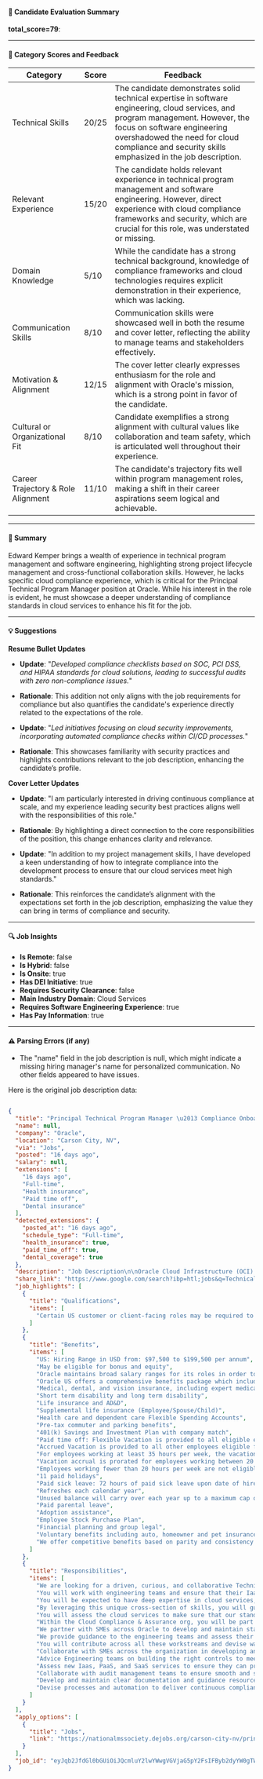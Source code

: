 #### 📄 Candidate Evaluation Summary
**total_score=79**:  
  
---

#### 🎯 Category Scores and Feedback

| Category                        | Score  | Feedback |
|---------------------------------|--------|----------|
| Technical Skills                 | 20/25  | The candidate demonstrates solid technical expertise in software engineering, cloud services, and program management. However, the focus on software engineering overshadowed the need for cloud compliance and security skills emphasized in the job description. |
| Relevant Experience              | 15/20  | The candidate holds relevant experience in technical program management and software engineering. However, direct experience with cloud compliance frameworks and security, which are crucial for this role, was understated or missing. |
| Domain Knowledge                 | 5/10   | While the candidate has a strong technical background, knowledge of compliance frameworks and cloud technologies requires explicit demonstration in their experience, which was lacking. |
| Communication Skills             | 8/10   | Communication skills were showcased well in both the resume and cover letter, reflecting the ability to manage teams and stakeholders effectively. |
| Motivation & Alignment           | 12/15  | The cover letter clearly expresses enthusiasm for the role and alignment with Oracle's mission, which is a strong point in favor of the candidate. |
| Cultural or Organizational Fit   | 8/10   | Candidate exemplifies a strong alignment with cultural values like collaboration and team safety, which is articulated well throughout their experience. |
| Career Trajectory & Role Alignment | 11/10 | The candidate's trajectory fits well within program management roles, making a shift in their career aspirations seem logical and achievable. |

---

#### 🧾 Summary

Edward Kemper brings a wealth of experience in technical program management and software engineering, highlighting strong project lifecycle management and cross-functional collaboration skills. However, he lacks specific cloud compliance experience, which is critical for the Principal Technical Program Manager position at Oracle. While his interest in the role is evident, he must showcase a deeper understanding of compliance standards in cloud services to enhance his fit for the job.

---

#### 💡 Suggestions

**Resume Bullet Updates**  
- **Update**: "*Developed compliance checklists based on SOC, PCI DSS, and HIPAA standards for cloud solutions, leading to successful audits with zero non-compliance issues.*"  
- **Rationale**: This addition not only aligns with the job requirements for compliance but also quantifies the candidate's experience directly related to the expectations of the role.

- **Update**: "*Led initiatives focusing on cloud security improvements, incorporating automated compliance checks within CI/CD processes.*"  
- **Rationale**: This showcases familiarity with security practices and highlights contributions relevant to the job description, enhancing the candidate’s profile.

**Cover Letter Updates**  
- **Update**: "I am particularly interested in driving continuous compliance at scale, and my experience leading security best practices aligns well with the responsibilities of this role."  
- **Rationale**: By highlighting a direct connection to the core responsibilities of the position, this change enhances clarity and relevance.

- **Update**: "In addition to my project management skills, I have developed a keen understanding of how to integrate compliance into the development process to ensure that our cloud services meet high standards."  
- **Rationale**: This reinforces the candidate’s alignment with the expectations set forth in the job description, emphasizing the value they can bring in terms of compliance and security.

---

#### 🔍 Job Insights

- **Is Remote**: false
- **Is Hybrid**: false
- **Is Onsite**: true
- **Has DEI Initiative**: true
- **Requires Security Clearance**: false
- **Main Industry Domain**: Cloud Services
- **Requires Software Engineering Experience**: true
- **Has Pay Information**: true  

---

#### ⚠️ Parsing Errors (if any)

- The "name" field in the job description is null, which might indicate a missing hiring manager's name for personalized communication. No other fields appeared to have issues.

Here is the original job description data:

```json

{
  "title": "Principal Technical Program Manager \u2013 Compliance Onboarding -Nashville, TN",
  "name": null,
  "company": "Oracle",
  "location": "Carson City, NV",
  "via": "Jobs",
  "posted": "16 days ago",
  "salary": null,
  "extensions": [
    "16 days ago",
    "Full-time",
    "Health insurance",
    "Paid time off",
    "Dental insurance"
  ],
  "detected_extensions": {
    "posted_at": "16 days ago",
    "schedule_type": "Full-time",
    "health_insurance": true,
    "paid_time_off": true,
    "dental_coverage": true
  },
  "description": "Job Description\n\nOracle Cloud Infrastructure (OCI) is building the next generation cloud to support demanding hyperscale and AI/ML workloads. The Cloud Compliance & Assurance org are the keepers of customer trust at OCI. We ensure that Oracle Cloud IaaS, PaaS, and SaaS services meet the high compliance standards that our customers expect.\n\nWe are looking for a driven, curious, and collaborative Technical Program Manager with a track record of raising the bar on the security and compliance of complex cloud services.\n\nYou will work with engineering teams and ensure that their IaaS, PaaS, and SaaS services meet OCI\u2019s high compliance and security standards. You will be expected to have deep expertise in cloud services, cloud compliance, and security. By leveraging this unique cross-section of skills, you will guide engineering teams to build the right controls in their services. You will assess the cloud services to make sure that our standards have been met and can be proved to 3 rd party auditors.\n\nWithin the Cloud Compliance & Assurance org, you will be part of the team that\u2019s responsible for Compliance Architecture, Standards, and Continuous Compliance. We partner with SMEs across Oracle to develop and maintain standards that engineering teams must meet and the architecture / patterns they can follow to meet these standards. We provide guidance to the engineering teams and assess their products and services. You will contribute across all these workstreams and devise ways for us to accomplish our mission at cloud scale. Our org is critical to OCI\u2019s success and, as a member of the team, you will play a key role in enabling Oracle open new multibillion dollar markets.\n\nCareer Level - IC4\n\nResponsibilities\n\nDesired Skills and Experience\n\u2022 Bachelor\u2019s degree or equivalent, ideally in a technical field.\n\u2022 10+ years related technical experience.\n\u2022 5+ years program management experience.\n\u2022 Knowledge of cloud architecture and services.\n\u2022 Cloud delivery models - IaaS, PaaS and SaaS; hybrid and multi-cloud.\n\u2022 Shared responsibility models and architectures for various cloud delivery models.\n\u2022 Typical cloud service building blocks and best practices in building complex systems with them.\n\u2022 Deep knowledge of cloud compliance.\n\u2022 Standards and frameworks such as SOC, PCI DSS, HIPAA, and HITRUST.\n\u2022 Audit principles and operating audit programs at scale.\n\u2022 Building Continuous Compliance in the cloud through verifiable controls and automation.\n\u2022 Experience with security best practices.\n\u2022 DevSecOps, Secure SDLC, cloud controls and common cloud vulnerabilities.\n\u2022 Building a culture of security and shifting security left.\n\u2022 Important security concepts \u2013 cryptography, identity, AuthZ, AuthN, logging and alerting, data protection, etc.\n\u2022 Experience developing and enforcing information security standards.\n\u2022 Information security standards on topics such as Cryptography and Access Control.\n\u2022 Patterns and guidelines to meet the requirements in the standards.\n\u2022 Ability to prioritize, manage, and deliver on multiple projects simultaneously.\n\u2022 Highly motivated and able to work against aggressive schedules and shifting business priorities.\n\u2022 Strong bias for action and iterative delivery style.\n\u2022 Superior communication skills (interpersonal, verbal, written, presentation).\n\u2022 Positive attitude, team player, self-starter.\n\nTypical Activities\n\u2022 Collaborate with SMEs across the organization in developing and maintaining OCI standards and patterns.\n\u2022 Advice Engineering teams on building the right controls to meet OCI standards.\n\u2022 Assess new Iaas, PaaS, and SaaS services to ensure they can provably meet the 90+ compliance standards they will be audited against.\n\u2022 Collaborate with audit management teams to ensure smooth and successful service audits.\n\u2022 Develop and maintain clear documentation and guidance resources that helps Engineering teams.\n\u2022 Devise processes and automation to deliver continuous compliance at cloud scale.\n\nDisclaimer:\n\nCertain US customer or client-facing roles may be required to comply with applicable requirements, such as immunization and occupational health mandates.\n\nRange and benefit information provided in this posting are specific to the stated locations only\n\nUS: Hiring Range in USD from: $97,500 to $199,500 per annum. May be eligible for bonus and equity.\n\nOracle maintains broad salary ranges for its roles in order to account for variations in knowledge, skills, experience, market conditions and locations, as well as reflect Oracle\u2019s differing products, industries and lines of business.\n\nCandidates are typically placed into the range based on the preceding factors as well as internal peer equity.\n\nOracle US offers a comprehensive benefits package which includes the following:\n\u2022 Medical, dental, and vision insurance, including expert medical opinion\n\u2022 Short term disability and long term disability\n\u2022 Life insurance and AD&D\n\u2022 Supplemental life insurance (Employee/Spouse/Child)\n\u2022 Health care and dependent care Flexible Spending Accounts\n\u2022 Pre-tax commuter and parking benefits\n\u2022 401(k) Savings and Investment Plan with company match\n\u2022 Paid time off: Flexible Vacation is provided to all eligible employees assigned to a salaried (non-overtime eligible) position. Accrued Vacation is provided to all other employees eligible for vacation benefits. For employees working at least 35 hours per week, the vacation accrual rate is 13 days annually for the first three years of employment and 18 days annually for subsequent years of employment. Vacation accrual is prorated for employees working between 20 and 34 hours per week. Employees working fewer than 20 hours per week are not eligible for vacation.\n\u2022 11 paid holidays\n\u2022 Paid sick leave: 72 hours of paid sick leave upon date of hire. Refreshes each calendar year. Unused balance will carry over each year up to a maximum cap of 112 hours.\n\u2022 Paid parental leave\n\u2022 Adoption assistance\n\u2022 Employee Stock Purchase Plan\n\u2022 Financial planning and group legal\n\u2022 Voluntary benefits including auto, homeowner and pet insurance\n\nThe role will generally accept applications for at least three calendar days from the posting date or as long as the job remains posted.\n\nAbout Us\n\nAs a world leader in cloud solutions, Oracle uses tomorrow\u2019s technology to tackle today\u2019s challenges. We\u2019ve partnered with industry-leaders in almost every sector\u2014and continue to thrive after 40+ years of change by operating with integrity.\n\nWe know that true innovation starts when everyone is empowered to contribute. That\u2019s why we\u2019re committed to growing an inclusive workforce that promotes opportunities for all.\n\nOracle careers open the door to global opportunities where work-life balance flourishes. We offer competitive benefits based on parity and consistency and support our people with flexible medical, life insurance, and retirement options. We also encourage employees to give back to their communities through our volunteer programs.\n\nWe\u2019re committed to including people with disabilities at all stages of the employment process. If you require accessibility assistance or accommodation for a disability at any point, let us know by emailing accommodation-request_mb@oracle.com or by calling +1 888 404 2494 in the United States.\n\nOracle is an Equal Employment Opportunity Employer. All qualified applicants will receive consideration for employment without regard to race, color, religion, sex, national origin, sexual orientation, gender identity, disability and protected veterans\u2019 status, or any other characteristic protected by law. Oracle will consider for employment qualified applicants with arrest and conviction records pursuant to applicable law.",
  "share_link": "https://www.google.com/search?ibp=htl;jobs&q=Technical+Program+Manager&htidocid=sz5jvvaldxgr5Z2CAAAAAA%3D%3D&hl=en-US&shndl=37&shmd=H4sIAAAAAAAA_xXMMWoDQQxAUdL6BnGlOti7JpAmKbcwGLx2YdIarSJmZGalQRqC0-UOOY8vk5PEaT6v-ovbw4KOLkpSscCJKavQXUe35DjDHhUTO_x-_8Bgcy2CSgwHnQz9QzTBesTIn1IKr-A0whp2NkEwOmUwha1ZKrx8y63VeO37iNKlaNiEOrK5N-XJrv3FpvjPOTI614KNz88vm2tXNT09HhypMIjCgB736yDtawXj-x8wjRMWwAAAAA&shmds=v1_AQbUm94NMLarKcsMIHoXjIjYcTpERHKDXh5wwcDU_xLZ_wGOiQ&source=sh/x/job/li/m1/1#fpstate=tldetail&htivrt=jobs&htiq=Technical+Program+Manager&htidocid=sz5jvvaldxgr5Z2CAAAAAA%3D%3D",
  "job_highlights": [
    {
      "title": "Qualifications",
      "items": [
        "Certain US customer or client-facing roles may be required to comply with applicable requirements, such as immunization and occupational health mandates"
      ]
    },
    {
      "title": "Benefits",
      "items": [
        "US: Hiring Range in USD from: $97,500 to $199,500 per annum",
        "May be eligible for bonus and equity",
        "Oracle maintains broad salary ranges for its roles in order to account for variations in knowledge, skills, experience, market conditions and locations, as well as reflect Oracle\u2019s differing products, industries and lines of business",
        "Oracle US offers a comprehensive benefits package which includes the following:",
        "Medical, dental, and vision insurance, including expert medical opinion",
        "Short term disability and long term disability",
        "Life insurance and AD&D",
        "Supplemental life insurance (Employee/Spouse/Child)",
        "Health care and dependent care Flexible Spending Accounts",
        "Pre-tax commuter and parking benefits",
        "401(k) Savings and Investment Plan with company match",
        "Paid time off: Flexible Vacation is provided to all eligible employees assigned to a salaried (non-overtime eligible) position",
        "Accrued Vacation is provided to all other employees eligible for vacation benefits",
        "For employees working at least 35 hours per week, the vacation accrual rate is 13 days annually for the first three years of employment and 18 days annually for subsequent years of employment",
        "Vacation accrual is prorated for employees working between 20 and 34 hours per week",
        "Employees working fewer than 20 hours per week are not eligible for vacation",
        "11 paid holidays",
        "Paid sick leave: 72 hours of paid sick leave upon date of hire",
        "Refreshes each calendar year",
        "Unused balance will carry over each year up to a maximum cap of 112 hours",
        "Paid parental leave",
        "Adoption assistance",
        "Employee Stock Purchase Plan",
        "Financial planning and group legal",
        "Voluntary benefits including auto, homeowner and pet insurance",
        "We offer competitive benefits based on parity and consistency and support our people with flexible medical, life insurance, and retirement options"
      ]
    },
    {
      "title": "Responsibilities",
      "items": [
        "We are looking for a driven, curious, and collaborative Technical Program Manager with a track record of raising the bar on the security and compliance of complex cloud services",
        "You will work with engineering teams and ensure that their IaaS, PaaS, and SaaS services meet OCI\u2019s high compliance and security standards",
        "You will be expected to have deep expertise in cloud services, cloud compliance, and security",
        "By leveraging this unique cross-section of skills, you will guide engineering teams to build the right controls in their services",
        "You will assess the cloud services to make sure that our standards have been met and can be proved to 3 rd party auditors",
        "Within the Cloud Compliance & Assurance org, you will be part of the team that\u2019s responsible for Compliance Architecture, Standards, and Continuous Compliance",
        "We partner with SMEs across Oracle to develop and maintain standards that engineering teams must meet and the architecture / patterns they can follow to meet these standards",
        "We provide guidance to the engineering teams and assess their products and services",
        "You will contribute across all these workstreams and devise ways for us to accomplish our mission at cloud scale",
        "Collaborate with SMEs across the organization in developing and maintaining OCI standards and patterns",
        "Advice Engineering teams on building the right controls to meet OCI standards",
        "Assess new Iaas, PaaS, and SaaS services to ensure they can provably meet the 90+ compliance standards they will be audited against",
        "Collaborate with audit management teams to ensure smooth and successful service audits",
        "Develop and maintain clear documentation and guidance resources that helps Engineering teams",
        "Devise processes and automation to deliver continuous compliance at cloud scale"
      ]
    }
  ],
  "apply_options": [
    {
      "title": "Jobs",
      "link": "https://nationalmssociety.dejobs.org/carson-city-nv/principal-technical-program-manager-compliance-onboarding-nashville-tn/C4CEB108EF1A430DA7142C783FE4B22C/job/?utm_source=.JOBS+Sitemap+Feed-DE&utm_campaign=.JOBS+Sitemap+Feed&utm_medium=.JOBS+Universe&utm_campaign=google_jobs_apply&utm_source=google_jobs_apply&utm_medium=organic"
    }
  ],
  "job_id": "eyJqb2JfdGl0bGUiOiJQcmluY2lwYWwgVGVjaG5pY2FsIFByb2dyYW0gTWFuYWdlciDigJMgQ29tcGxpYW5jZSBPbmJvYXJkaW5nIC1OYXNodmlsbGUsIFROIiwiY29tcGFueV9uYW1lIjoiT3JhY2xlIiwiYWRkcmVzc19jaXR5IjoiQ2Fyc29uIENpdHksIE5WIiwiaHRpZG9jaWQiOiJzejVqdnZhbGR4Z3I1WjJDQUFBQUFBPT0iLCJ1dWxlIjoidytDQUlRSUNJTlZXNXBkR1ZrSUZOMFlYUmxjdyJ9"
}